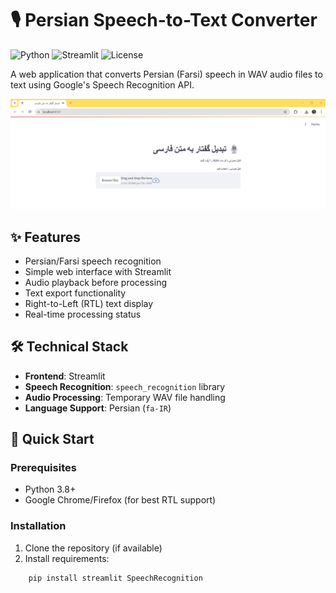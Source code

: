# 🎙️ Persian Speech-to-Text Converter

![Python](https://img.shields.io/badge/Python-3.8%2B-blue)
![Streamlit](https://img.shields.io/badge/Streamlit-1.32.2-FF4B4B)
![License](https://img.shields.io/badge/License-MIT-green)

A web application that converts Persian (Farsi) speech in WAV audio files to text using Google's Speech Recognition API.

![Application Screenshot](demo.png) <!-- Add your screenshot here -->

## ✨ Features
- Persian/Farsi speech recognition
- Simple web interface with Streamlit
- Audio playback before processing
- Text export functionality
- Right-to-Left (RTL) text display
- Real-time processing status

## 🛠️ Technical Stack
- **Frontend**: Streamlit
- **Speech Recognition**: `speech_recognition` library
- **Audio Processing**: Temporary WAV file handling
- **Language Support**: Persian (`fa-IR`)

## 🚀 Quick Start

### Prerequisites
- Python 3.8+
- Google Chrome/Firefox (for best RTL support)

### Installation
1. Clone the repository (if available)
2. Install requirements:
```bash
    pip install streamlit SpeechRecognition
```